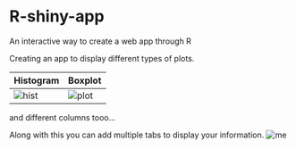 # R-shiny-app
An interactive way to create a web app through R

Creating an app to display different types of plots.

| Histogram      | Boxplot      |
|------------|-------------|
| ![hist](https://user-images.githubusercontent.com/20254772/184492667-ca7d928d-c6d1-436f-8130-384f159c311e.JPG) | ![plot](https://user-images.githubusercontent.com/20254772/184492680-89da6b54-b063-4320-af66-613962d5f852.JPG) |

and different columns tooo...

Along with this you can add multiple tabs to display your information.
![me](https://user-images.githubusercontent.com/20254772/184492727-7b2768e9-db2c-4a76-a11e-c9486e6abf26.JPG)

